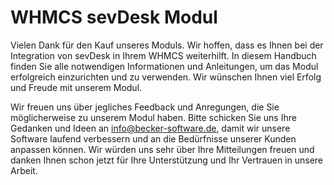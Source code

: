 # WHMCS sevDesk Modul

Vielen Dank für den Kauf unseres Moduls. Wir hoffen, dass es Ihnen bei der Integration von sevDesk in Ihrem WHMCS
weiterhilft. In diesem Handbuch finden Sie alle notwendigen Informationen und Anleitungen, um das Modul erfolgreich
einzurichten und zu verwenden. Wir wünschen Ihnen viel Erfolg und Freude mit unserem Modul.

Wir freuen uns über jegliches Feedback und Anregungen, die Sie möglicherweise zu unserem Modul haben. Bitte schicken Sie
uns Ihre Gedanken und Ideen an [info@becker-software.de](mailto:info@becker-software.de), damit wir unsere Software
laufend verbessern und an die Bedürfnisse unserer Kunden anpassen können. Wir würden uns sehr über Ihre Mitteilungen
freuen und danken Ihnen schon jetzt für Ihre Unterstützung und Ihr Vertrauen in unsere Arbeit.